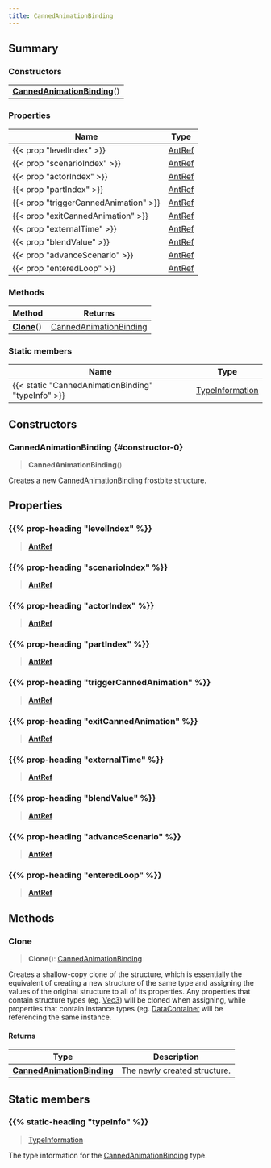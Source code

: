 ```yaml
---
title: CannedAnimationBinding
---
```



## Summary
### Constructors
| |
| ----------- |
| **[CannedAnimationBinding](#constructor-0)**() |

### Properties
| Name | Type |
| ---- | ---- |
| {{< prop "levelIndex" >}} | [AntRef](/vext/ref/fb/antref) |
| {{< prop "scenarioIndex" >}} | [AntRef](/vext/ref/fb/antref) |
| {{< prop "actorIndex" >}} | [AntRef](/vext/ref/fb/antref) |
| {{< prop "partIndex" >}} | [AntRef](/vext/ref/fb/antref) |
| {{< prop "triggerCannedAnimation" >}} | [AntRef](/vext/ref/fb/antref) |
| {{< prop "exitCannedAnimation" >}} | [AntRef](/vext/ref/fb/antref) |
| {{< prop "externalTime" >}} | [AntRef](/vext/ref/fb/antref) |
| {{< prop "blendValue" >}} | [AntRef](/vext/ref/fb/antref) |
| {{< prop "advanceScenario" >}} | [AntRef](/vext/ref/fb/antref) |
| {{< prop "enteredLoop" >}} | [AntRef](/vext/ref/fb/antref) |

### Methods
| Method | Returns |
| ------ | ---- |
| **[Clone](#clone)**() | [CannedAnimationBinding](/vext/ref/fb/cannedanimationbinding) |

### Static members
| Name | Type |
| ---- | ---- |
| {{< static "CannedAnimationBinding" "typeInfo" >}} | [TypeInformation](/vext/ref/shared/class/typeinformation) |

## Constructors
### CannedAnimationBinding {#constructor-0}
> **CannedAnimationBinding**()

Creates a new [CannedAnimationBinding](/vext/ref/fb/cannedanimationbinding) frostbite structure.

## Properties
### {{% prop-heading "levelIndex" %}}
> **[AntRef](/vext/ref/fb/antref)**

### {{% prop-heading "scenarioIndex" %}}
> **[AntRef](/vext/ref/fb/antref)**

### {{% prop-heading "actorIndex" %}}
> **[AntRef](/vext/ref/fb/antref)**

### {{% prop-heading "partIndex" %}}
> **[AntRef](/vext/ref/fb/antref)**

### {{% prop-heading "triggerCannedAnimation" %}}
> **[AntRef](/vext/ref/fb/antref)**

### {{% prop-heading "exitCannedAnimation" %}}
> **[AntRef](/vext/ref/fb/antref)**

### {{% prop-heading "externalTime" %}}
> **[AntRef](/vext/ref/fb/antref)**

### {{% prop-heading "blendValue" %}}
> **[AntRef](/vext/ref/fb/antref)**

### {{% prop-heading "advanceScenario" %}}
> **[AntRef](/vext/ref/fb/antref)**

### {{% prop-heading "enteredLoop" %}}
> **[AntRef](/vext/ref/fb/antref)**

## Methods
### Clone
> **Clone**(): [CannedAnimationBinding](/vext/ref/fb/cannedanimationbinding)

Creates a shallow-copy clone of the structure, which is essentially the equivalent of creating a new structure of the same type and assigning the values of the original structure to all of its properties. Any properties that contain structure types (eg. [Vec3](/vext/ref/shared/class/vec3)) will be cloned when assigning, while properties that contain instance types (eg. [DataContainer](/vext/ref/shared/class/datacontainer) will be referencing the same instance.

#### Returns
| Type | Description |
| ---- | ----------- |
| **[CannedAnimationBinding](/vext/ref/fb/cannedanimationbinding)** | The newly created structure. |

## Static members
### {{% static-heading "typeInfo" %}}
> [TypeInformation](/vext/ref/shared/class/typeinformation)

The type information for the [CannedAnimationBinding](/vext/ref/fb/cannedanimationbinding) type.

